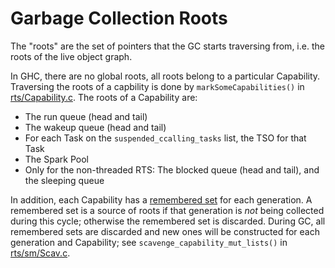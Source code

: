 # Garbage Collection Roots



The "roots" are the set of pointers that the GC starts traversing from, i.e. the roots of the live object graph.



In GHC, there are no global roots, all roots belong to a particular Capability.  Traversing the roots of a capbility is done by `markSomeCapabilities()` in [rts/Capability.c](/trac/ghc/browser/ghc/rts/Capability.c).  The roots of a Capability are:


- The run queue (head and tail)
- The wakeup queue (head and tail)
- For each Task on the `suspended_ccalling_tasks` list, the TSO for that Task
- The Spark Pool
- Only for the non-threaded RTS: The blocked queue (head and tail), and the sleeping queue


In addition, each Capability has a [remembered set](commentary/rts/storage/gc/remembered-sets) for each generation.  A remembered set is a source of roots if that generation is *not* being collected during this cycle; otherwise the remembered set is discarded.  During GC, all remembered sets are discarded and new ones will be constructed for each generation and Capability; see `scavenge_capability_mut_lists()` in [rts/sm/Scav.c](/trac/ghc/browser/ghc/rts/sm/Scav.c).


